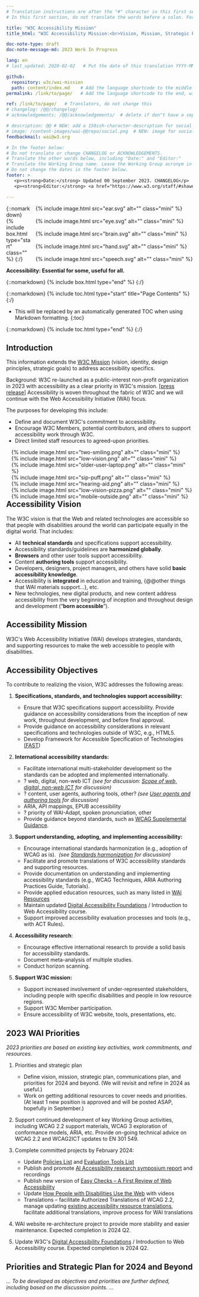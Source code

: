 ```yaml
---
# Translation instructions are after the "#" character in this first section. They are comments that do not show up in the web page. You do not need to translate the instructions after #.
# In this first section, do not translate the words before a colon. For example, do not translate "title:". Do translate the text after "title:".

title: "W3C Accessibility Mission"
title_html: "W3C Accessibility Mission:<br>Vision, Mission, Strategic Planning, Priorities"

doc-note-type: draft
doc-note-message-md: 2023 Work In Progress

lang: en
# last_updated: 2020-02-02   # Put the date of this translation YYYY-MM-DD (with month in the middle)

github:
  repository: w3c/wai-mission
  path: content/index.md    # Add the language shortcode to the middle of the filename, for example: content/index.fr.md
permalink: /link/to/page/   # Add the language shortcode to the end, with no slash at end, for example: /link/to/page/fr

ref: /link/to/page/   # Translators, do not change this
# changelog: /@@/changelog/
# acknowledgements: /@@/acknowledgements/  # delete if don"t have a separate acknowledgements page. And delete it in the footer below.

# description: @@ # NEW: add a 150ish-character-description for social media   # translate the description
# image: /content-images/wai-@@repo/social.png  # NEW: image for social media
feedbackmail: wai@w3.org

# In the footer below:
# Do not translate or change CHANGELOG or ACKNOWLEDGEMENTS.
# Translate the other words below, including "Date:" and "Editor:"
# Translate the Working Group name. Leave the Working Group acronym in English.
# Do not change the dates in the footer below.
footer: >
   <p><strong>Date:</strong> Updated 00 September 2023. CHANGELOG</p>
   <p><strong>Editor:</strong> <a href="https://www.w3.org/staff/#shawn">Shawn Lawton Henry</a>. Contributors: Kevin White, Ruoxi Ran, Daniel Montalvo, Michael Cooper, and many others.</p>

---
```


<div style="float:right; margin-left:1em;">
{% include image.html src="ear.svg" alt="" class="mini" %}<br><br> 
{% include image.html src="eye.svg" alt="" class="mini" %}<br><br>
{% include image.html src="brain.svg" alt="" class="mini" %}<br><br>
{% include image.html src="hand.svg" alt="" class="mini" %}<br><br>
{% include image.html src="speech.svg" alt="" class="mini" %}
</div>

{::nomarkdown}
{% include box.html type="start" class="" %}
{:/}

**Accessibility: Essential for some, useful for all.**

{::nomarkdown}
{% include box.html type="end" %}
{:/}

{::nomarkdown}
{% include toc.html type="start" title="Page Contents" %}
{:/}

- This will be replaced by an automatically generated TOC when using Markdown formatting.
{:toc}

{::nomarkdown}
{% include toc.html type="end" %}
{:/}

## Introduction

This information extends the [W3C Mission](https://www.w3.org/mission/) (vision, identity, design principles, strategic goals) to address accessibility specifics.

Background: W3C re-launched as a public-interest non-profit organization in 2023 with accessibility as a clear priority in W3C's mission. [[press release](https://www.w3.org/press-releases/2023/w3c-le-launched/)] Accessibility is woven throughout the fabric of W3C and we will continue with the Web Accessibility Initiative (WAI) focus.

The purposes for developing this include:
* Define and document W3C's commitment to accessibility.
* Encourage W3C Members, potential contributors, and others to support accessibility work through W3C.
* Direct limited staff resources to agreed-upon priorities.

<div style="float:right; margin-left:1em; clear:both;">
{% include image.html src="two-smiling.png" alt="" class="mini" %}<br>
{% include image.html src="low-vision.png" alt="" class="mini" %}<br>
{% include image.html src="older-user-laptop.png" alt="" class="mini" %}<br>
{% include image.html src="sip-puff.png" alt="" class="mini" %}<br>
{% include image.html src="hearing-aid.png" alt="" class="mini" %}<br>
{% include image.html src="low-vision-pizza.png" alt="" class="mini" %}<br>
{% include image.html src="mobile-outside.png" alt="" class="mini" %}
</div>

## Accessibility Vision

The W3C vision is that the Web and related technologies are accessible so that people with disabilities around the world can participate equally in the digital world. That includes:
* All **technical standards** and specifications support accessibility.
* Accessibility standards/guidelines are **harmonized globally**.
* **Browsers** and other user tools support accessibility.
* Content **authoring tools** support accessibility.
* Developers, designers, project managers, and others have solid **basic accessibility knowledge**.
* Accessibility is **integrated** in education and training, {@@other things that WAI materials support...}, etc.
* New technologies, new digital products, and new content address accessibility from the very beginning of inception and throughout design and development (“**born accessible**”).

## Accessibility Mission

W3C's Web Accessibility Initiative (WAI) develops strategies, standards, and supporting resources to make the web accessible to people with disabilities. 

## Accessibility Objectives

To contribute to realizing the vision, W3C addresses the following areas:

1. **Specifications, standards, and technologies support accessibility:**
   - Ensure that W3C specifications support accessibility. Provide guidance on accessibility considerations from the inception of new work, throughout development, and before final approval.
   - Provide guidance on accessibility considerations in relevant specifications and technologies outside of W3C, e.g., HTML5.
   - Develop Framework for Accessible Specification of Technologies [(FAST](https://w3c.github.io/apa/fast/))

2. **International accessibility standards:**
   - Facilitate international multi-stakeholder development so the standards can be adopted and implemented internationally.
   - ? web, digital, non-web ICT _(see for discussion:_ [_Scope of web, digital, non-web ICT_](https://docs.google.com/document/d/1UI9cIjQYonGfKNHvB2rFhpwmW06QEl2r0xBObkHOWZs/edit#heading=h.r1tq3h1yst32) _for discussion)_
   - ? content, user agents, authoring tools, other? _(see_ [_User agents and authoring tools_](https://docs.google.com/document/d/1UI9cIjQYonGfKNHvB2rFhpwmW06QEl2r0xBObkHOWZs/edit#heading=h.1nvz99i27u4h) _for discussion)_
   - ARIA, API mappings, EPUB accessibility
   - ? priority of WAI-Adapt, spoken pronunciation, other
   - Provide guidance beyond standards, such as [WCAG Supplemental Guidance](https://www.w3.org/WAI/WCAG2/supplemental/about/).

3. **Support understanding, adopting, and implementing accessibility:**
   - Encourage international standards harmonization (e.g., adoption of WCAG as is).  _(see_ [_Standards harmonization_](https://docs.google.com/document/d/1UI9cIjQYonGfKNHvB2rFhpwmW06QEl2r0xBObkHOWZs/edit#heading=h.ovk0n0kijjq5) _for discussion)_
   - Facilitate and promote translations of W3C accessibility standards and supporting resources.
   - Provide documentation on understanding and implementing accessibility standards (e.g., WCAG Techniques, ARIA Authoring Practices Guide, Tutorials).
   - Provide applied education resources, such as many listed in [WAI Resources](https://www.w3.org/WAI/resources/)
   - Maintain updated [Digital Accessibility Foundations](https://www.w3.org/WAI/courses/foundations-course/) / Introduction to Web Accessibility course.
   - Support improved accessibility evaluation processes and tools (e.g., with ACT Rules).

4. **Accessibility research**:
   - Encourage effective international research to provide a solid basis for accessibility standards.
   - Document meta-analysis of multiple studies. 
   - Conduct horizon scanning.

5. **Support W3C mission:**
   - Support increased involvement of under-represented stakeholders, including people with specific disabilities and people in low resource regions.
   - Support W3C Member participation.
   - Ensure accessibility of W3C website, tools, presentations, etc.

## 2023 WAI Priorities

_2023 priorities are based on existing key activities, work commitments, and resources._

1. Priorities and strategic plan

   - Define vision, mission, strategic plan, communications plan, and priorities for 2024 and beyond. (We will revisit and refine in 2024 as useful.)
   - Work on getting additional resources to cover needs and priorities. (At least 1 new position is approved and will be posted ASAP, hopefully in September.)

2. Support continued development of key Working Group activities, including WCAG 2.2 support materials, WCAG 3 exploration of conformance models, ARIA, etc. Provide on-going technical advice on WCAG 2.2 and WCAG2ICT updates to EN 301 549.

3. Complete committed projects by February 2024:

   - Update [Policies List](https://www.w3.org/WAI/policies/) and [Evaluation Tools List](https://www.w3.org/WAI/ER/tools/)
   - Publish and promote [AI Accessibility research symposium report](https://deploy-preview-193--wai-about-wai.netlify.app/about/projects/wai-coop/symposium2/) and recordings
   - Publish new version of [Easy Checks – A First Review of Web Accessibility](https://www.w3.org/WAI/test-evaluate/preliminary/)
   - Update [How People with Disabilities Use the Web](https://www.w3.org/WAI/people-use-web/) with videos
   - Translations – facilitate Authorized Translations of WCAG 2.2, manage updating [existing accessibility resource translations](https://www.w3.org/WAI/translations/), facilitate additional translations, improve process for WAI translations

4. WAI website re-architecture project to provide more stability and easier maintenance. Expected completion is 2024 Q2.

5. Update W3C's [Digital Accessibility Foundations](https://www.w3.org/WAI/courses/foundations-course/) / Introduction to Web Accessibility course. Expected completion is 2024 Q2.


## Priorities and Strategic Plan for 2024 and Beyond

_… To be developed as objectives and priorities are further defined, including based on the discussion points. …_
